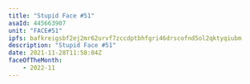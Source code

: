 ```yaml
---
title: "Stupid Face #51"
asaId: 445663907
unit: "FACE#51"
ipfs: bafkreigsbf2ej2mr62urvf7zccdptbhfgri46drscofnd5ol2qktyqiubm
description: "Stupid Face #51"
date: 2021-11-28T11:58:04Z
faceOfTheMonth:
    - 2022-11
---
```

